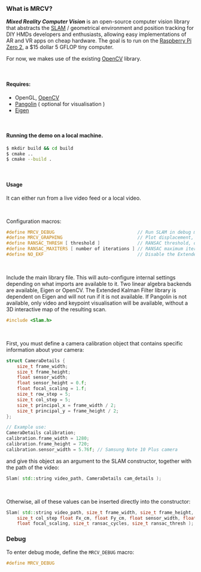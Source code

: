 
&nbsp;

###  What is MRCV?

___Mixed Reality Computer Vision___ is an open-source computer vision library that abstracts the [SLAM](https://en.wikipedia.org/wiki/Simultaneous_localization_and_mapping) / geometrical environment and position tracking for DIY HMDs developers and enthusiasts, allowing easy implementations of AR and VR apps on cheap hardware. The goal is to run on the [Raspberry Pi Zero 2](https://www.raspberrypi.com/products/raspberry-pi-zero-2-w/), a $15 dollar 5 GFLOP tiny computer.

For now, we makes use of the existing [OpenCV](https://opencv.org/) library.

<!-- ![ezgif-2-ae8c50b6ee](https://user-images.githubusercontent.com/58654842/151255597-4dbf32bd-860d-4687-9841-5757a74ef90f.gif) -->

&nbsp;

#### Requires:
* OpenGL, [OpenCV](https://opencv.org/)
* [Pangolin](https://github.com/stevenlovegrove/Pangolin) ( optional for visualisation )
* [Eigen](https://eigen.tuxfamily.org/index.php?title=Main_Page)

&nbsp;

#### Running the demo on a local machine.
```bash
$ mkdir build && cd build
$ cmake ..
$ cmake --build .
```
&nbsp;

#### Usage
It can either run from a live video feed or a local video.

&nbsp;

Configuration macros:
```c++
#define MRCV_DEBUG                               // Run SLAM in debug mode.
#define MRCV_GRAPHING                            // Plot displacement, velocity and performance
#define RANSAC_THRESH [ threshold ]              // RANSAC threshold, defaulted to 3
#define RANSAC_MAXITERS [ number of iterations ] // RANSAC maximum iterations, defaulted to 2000
#define NO_EKF                                   // Disable the Extended Kalman Filter
```

&nbsp;


Include the main library file. This will auto-configure internal settings depending on what imports are available to it. Two linear algebra backends are available, Eigen or OpenCV. The Extended Kalman Filter library is dependent on Eigen and will not run if it is not available. If Pangolin is not available, only video and keypoint visualisation will be available, without a 3D interactive map of the resulting scan.
```c++
#include <Slam.h>
```

&nbsp;

First, you must define a camera calibration object that contains specific information about your camera:

```c++
struct CameraDetails {
	size_t frame_width;
	size_t frame_height;
	float sensor_width;
	float sensor_height	= 0.f;
	float focal_scaling = 1.f;
	size_t row_step = 5;
	size_t col_step = 5;
	size_t principal_x = frame_width / 2;
	size_t principal_y = frame_height / 2;
};
```
```c++
// Example use:
CameraDetails calibration;
calibration.frame_width = 1280;
calibration.frame_height = 720;
calibration.sensor_width = 5.76f; // Samsung Note 10 Plus camera
```

and give this object as an argument to the SLAM constructor, together with the path of the video:
```c++
Slam( std::string video_path, CameraDetails cam_details );
```

&nbsp;

Otherwise, all of these values can be inserted directly into the constructor:
```c++
Slam( std::string video_path, size_t frame_width, size_t frame_height, size_t row_step, 
	size_t col_step float Fx_cm, float Fy_cm, float sensor_width, float sensor_height, 
	float focal_scaling, size_t ransac_cycles, size_t ransac_thresh );
```

### Debug

To enter debug mode, define the `MRCV_DEBUG` macro:
```c++
#define MRCV_DEBUG
```
